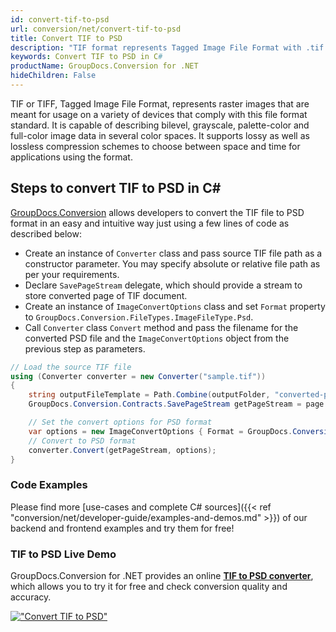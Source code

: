 ```yaml
---
id: convert-tif-to-psd
url: conversion/net/convert-tif-to-psd
title: Convert TIF to PSD
description: "TIF format represents Tagged Image File Format with .tif extension. Learn how to convert TIF to PSD file programmatically in C# language using GroupDocs.Conversion for .NET library."
keywords: Convert TIF to PSD in C#
productName: GroupDocs.Conversion for .NET
hideChildren: False
---
```


TIF or TIFF, Tagged Image File Format, represents raster images that are meant for usage on a variety of devices that comply with this file format standard. It is capable of describing bilevel, grayscale, palette-color and full-color image data in several color spaces. It supports lossy as well as lossless compression schemes to choose between space and time for applications using the format.

## Steps to convert TIF to PSD in C#

[GroupDocs.Conversion](https://products.groupdocs.com/conversion/net) allows developers to convert the TIF file to PSD format in an easy and intuitive way just using a few lines of code as described below:

* Create an instance of `Converter` class and pass source TIF file path as a constructor parameter. You may specify absolute or relative file path as per your requirements. 
* Declare `SavePageStream` delegate, which should provide a stream to store converted page of TIF document.
* Create an instance of `ImageConvertOptions` class and set `Format` property to `GroupDocs.Conversion.FileTypes.ImageFileType.Psd`.
* Call `Converter` class `Convert` method and pass the filename for the converted PSD file and the `ImageConvertOptions` object from the previous step as parameters.

```csharp
// Load the source TIF file
using (Converter converter = new Converter("sample.tif"))
{
    string outputFileTemplate = Path.Combine(outputFolder, "converted-page-{0}.psd");
    GroupDocs.Conversion.Contracts.SavePageStream getPageStream = page => new FileStream(string.Format(outputFileTemplate, page), FileMode.Create);

    // Set the convert options for PSD format
    var options = new ImageConvertOptions { Format = GroupDocs.Conversion.FileTypes.ImageFileType.Psd };   
    // Convert to PSD format
    converter.Convert(getPageStream, options);
}
```

### Code Examples

Please find more [use-cases and complete C# sources]({{< ref "conversion/net/developer-guide/examples-and-demos.md" >}}) of our backend and frontend examples and try them for free!

### TIF to PSD Live Demo

GroupDocs.Conversion for .NET provides an online [**TIF to PSD converter**](https://products.groupdocs.app/conversion/tif-to-psd), which allows you to try it for free and check conversion quality and accuracy.

[!["Convert TIF to PSD"](conversion/net/images/convert-to-psd/convert-tif-to-psd.png)](https://products.groupdocs.app/conversion/tif-to-psd)